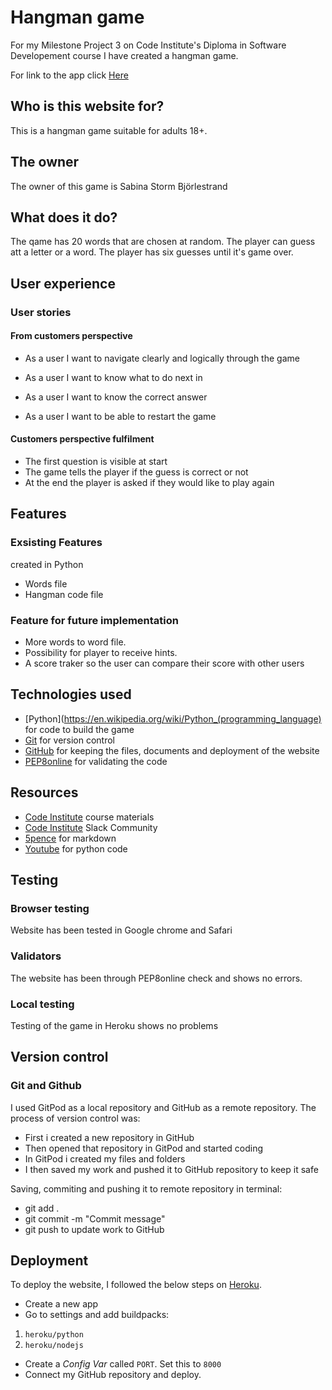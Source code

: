 # Hangman game
For my Milestone Project 3 on Code Institute's Diploma in Software Developement course I have created a hangman game.

For link to the app click [Here](https://python--hangman.herokuapp.com/) 

## Who is this website for?

This is a hangman game suitable for adults 18+.

## The owner

The owner of this game is Sabina Storm Björlestrand

## What does it do?

The qame has 20 words that are chosen at random. The player can guess att a letter or a word. The player has six guesses until it's game over.

## User experience

### User stories

#### From customers perspective

- As a user I want to navigate clearly and logically through the game

- As a user I want to know what to do next in
- As a user I want to know the correct answer
- As a user I want to be able to restart the game

#### Customers perspective fulfilment

- The first question is visible at start 
- The game tells the player if the guess is correct or not
- At the end the player is asked if they would like to play again



## Features
### Exsisting Features
created in Python
- Words file
- Hangman code file

### Feature for future implementation
- More words to word file.
- Possibility for player to receive hints.
- A score traker so the user can compare their score with other users

## Technologies used

- [Python](https://en.wikipedia.org/wiki/Python_(programming_language) for code to build the game
- [Git](https://gitpod.io/) for version control
- [GitHub](https://github.com/) for keeping the files, documents and deployment of the website
- [PEP8online](http://pep8online.com/) for validating the code

## Resources

- [Code Institute](https://learn.codeinstitute.net/) course materials
- [Code Institute](https://learn.codeinstitute.net/) Slack Community
- [5pence](https://5pence.net/) for markdown
- [Youtube](https://www.youtube.com/watch?v=m4nEnsavl6w) for python code 

## Testing

### Browser testing

Website has been tested in Google chrome and Safari

### Validators

The website has been through PEP8online check and shows no errors.

### Local testing

Testing of the game in Heroku shows no problems

## Version control

### Git and Github

I used GitPod as a local repository and GitHub as a remote repository. The process of version control was:

- First i created a new repository in GitHub
- Then opened that repository in GitPod and started coding
- In GitPod i created my files and folders
- I then saved my work and pushed it to GitHub repository to keep it safe

Saving, commiting and pushing it to remote repository in terminal:
- git add . 
- git commit -m "Commit message" 
- git push to update work to GitHub

## Deployment

To deploy the website, I followed the below steps on [Heroku](https://id.heroku.com/).

- Create a new app
- Go to settings and add buildpacks: 
1. `heroku/python`
2. `heroku/nodejs`
- Create a _Config Var_ called `PORT`. Set this to `8000`
- Connect my GitHub repository and deploy.
